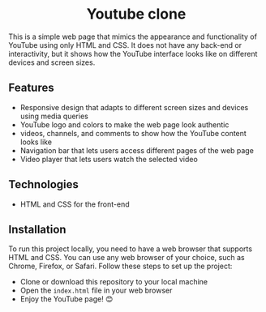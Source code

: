 <h1 align="center">Youtube clone</h1>

This is a simple web page that mimics the appearance and functionality of YouTube using only HTML and CSS. It does not have any back-end or interactivity, but it shows how the YouTube interface looks like on different devices and screen sizes.

## Features

- Responsive design that adapts to different screen sizes and devices using media queries
- YouTube logo and colors to make the web page look authentic
- videos, channels, and comments to show how the YouTube content looks like
- Navigation bar that lets users access different pages of the web page
- Video player that lets users watch the selected video

## Technologies

- HTML and CSS for the front-end

## Installation

To run this project locally, you need to have a web browser that supports HTML and CSS. You can use any web browser of your choice, such as Chrome, Firefox, or Safari. Follow these steps to set up the project:

- Clone or download this repository to your local machine
- Open the `index.html` file in your web browser
- Enjoy the YouTube page! 😊
